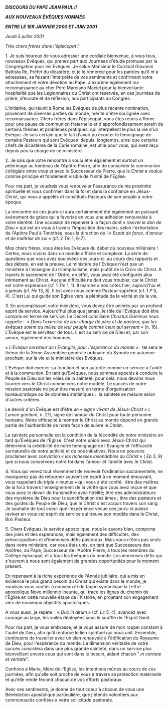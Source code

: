 ***DISCOURS DU PAPE JEAN PAUL II***

***AUX NOUVEAUX ÉVÊQUES NOMMÉS***

***ENTRE LE 1ER JANVIER 2000 ET JUIN 2001***

*Jeudi 5 juillet 2001*

*Très chers frères dans l'épiscopat !*

1. Je suis heureux de vous adresser une cordiale bienvenue, à vous tous, nouveaux Evêques, qui prenez part aux Journées d'étude promues par la Congrégation pour les Evêques. Je salue Monsieur le Cardinal Giovanni Battista Re, Préfet du dicastère, et je le remercie pour les paroles qu'il m'a adressées, se faisant l'interprète de vos sentiments et confirmant votre attachement et votre dévotion au Pape. J'exprime également ma reconnaissance au cher Père Marciano Maciel pour la bienveillante hospitalité que les Légionnaires du Christ ont réservée, en ces journées de prière, d'écoute et de réflexion, aux participants au Congrès.

L'initiative, qui réunit à Rome les Evêques de plus récente nomination, provenant de diverses parties du monde, mérite d'être soulignée avec reconnaissance. Chers frères dans l'épiscopat, vous êtes réunis à Rome pour une pause de communion fraternelle et d'approfondissement serein de certains thèmes et problèmes pratiques, qui interpellent le plus la vie d'un Evêque. Je suis certain que le fait d'avoir pu écouter le témoignage de certains Pasteurs qui sont Evêques  depuis  longtemps, ainsi que certains chefs de dicastères de la Curie romaine, est utile pour vous, qui avez reçu depuis peu la charge de ce ministère.

2. Je sais que votre rencontre a voulu être également et surtout un pèlerinage au tombeau de l'Apôtre Pierre, afin de consolider la communion collégiale entre vous et avec le Successeur de Pierre, que le Christ a voulue comme principe et fondement visible de l'unité de l'Eglise.

Pour ma part, je voudrais vous renouveler l'assurance de ma proximité spirituelle et vous confirmer dans la foi et dans la confiance en Jésus-Christ, qui vous a appelés et constitués Pasteurs de son peuple à notre époque.

La rencontre de ces jours-ci aura certainement été également un puissant événement de grâce qui a favorisé en vous une adhésion renouvelée à votre identité. Une occasion de repenser à la façon dont « *raviver le don de Dieu* » qui est en vous à travers l'imposition des mains, selon l'exhortation de l'Apôtre Paul à Timothée, sous la direction de l'« *Esprit de force, d'amour et de maîtrise de soi* » (cf. 2 *Tm* 1, 6-7).

Mes chers frères, vous êtes les Evêques du début du nouveau millénaire ! Certes, nous vivons dans un monde difficile et complexe. La série de questions que vous avez soulevées ces jours-ci, au cours des rapports et des débats, en est la preuve. Le ministère de l'Evêque n'est pas un ministère à l'enseigne du triomphalisme, mais plutôt de la Croix du Christ. A travers le sacrement de l'Ordre, en effet, vous avez été configurés plus intimement au Christ. Aucune difficulté ne doit vous troubler, car le Christ est notre espérance (cf. 1 *Tm* 1, 1). Il marche à nos côtés hier, aujourd'hui et à jamais (cf. *He* 13, 8). Il est avec nous comme Pasteur suprême (cf. 1 *P* 5, 4). C'est Lui qui guide son Eglise vers la plénitude de la vérité et de la vie.

3. En accomplissant votre ministère, vous devez être animés par un profond esprit de service. Aujourd'hui plus que jamais, le rôle de l'Evêque doit être compris en terme de service. Le Décret conciliaire *Christus Dominus* nous rappelle :  « *Dans l'exercice de leur charge de père et de pasteur, que les évêques soient au milieu de leur peuple comme ceux qui servent* » (n. 16). L'Evêque est le serviteur de tous. Il est au service de Dieu et, par son amour, également des hommes.

« *L'Evêque serviteur de l'Evangile, pour l'espérance du monde* »:  tel sera le thème de la Xème Assemblée générale ordinaire du Synode en automne prochain, sur la vie et le ministère des Evêques.

L'Evêque doit exercer sa fonction et son autorité comme un service à l'unité et à la communion. En tant qu'Evêques, nous sommes appelés à conduire le Peuple de Dieu sur les voies de la sainteté; pour cela, nous devons nous tourner vers le Christ comme vers notre modèle. Le succès de notre mission pastorale ne peut être mesuré en terme d'organisation bureaucratique ou de données statistiques :  la sainteté se mesure selon d'autres critères.

Le devoir d'un Evêque est d'être un « *signe vivant de Jésus-Christ* » ( *Lumen gentium*, n. 21), signe de l'amour du Christ pour toute personne humaine. Notre efficacité à montrer le Christ au monde dépend en grande partie de l'authenticité de notre façon de suivre le Christ.

La sainteté personnelle est la condition de la fécondité de notre ministère en tant qu'Evêques de l'Eglise. C'est notre union avec Jésus-Christ qui détermine la crédibilité de notre témoignage de l'Evangile et l'efficacité surnaturelle de notre activité et de nos initiatives. Nous ne pouvons proclamer avec conviction « *les richesses insondables du Christ* » ( *Ep* 3, 8) que si nous conservons notre foi dans l'amour et l'amitié avec le Christ.

4. Vous qui venez tout récemment de recevoir l'ordination sacramentelle, ne manquerez pas de retourner souvent en esprit à ce moment émouvant, vous rappelant du triple « munus » qui vous a été confié:  être des maîtres de la foi à travers l'enseignement de la vérité que vous avez reçue et que vous avez le devoir de transmettre avec fidélité; être des administrateurs des mystères de Dieu pour la sanctification des âmes ; être des pasteurs et des guides du Peuple de Dieu, que le Christ s'est acquis travers son sang. Je souhaite de tout coeur que l'expérience vécue ces jours-ci puisse raviver en vous cet esprit de service qui trouve son modèle dans le Christ, Bon Pasteur.

5. Chers Evêques, le service apostolique, nous le savons bien, comporte des joies et des espérances, mais également des difficultés, des préoccupations et d'immenses défis pastoraux. Mais vous n'êtes pas seuls dans votre ministère, car vous êtes unis, en tant que Successeurs des Apôtres, au Pape, Successeur de l'Apôtre Pierre, à tous les membres du Collège épiscopal, et à tous les Evêques du monde. Les immenses défis qui s'ouvrent à nous sont également de grandes opportunités pour le moment présent.

En repensant à la riche expérience de l'Année jubilaire, qui a mis en évidence le plus grand besoin du Christ qui existe dans le monde, je voudrais vous confier à nouveau et de façon symbolique la Lettre apostolique Novo millennio ineunte, qui trace les lignes du chemin de l'Eglise en cette nouvelle étape de l'histoire, en projetant son engagement vers de nouveaux objectifs apostoliques.

A vous aussi, je répète :  « *Duc in altum* » (cf. *Lc* 5, 4), avancez avec courage au large, les voiles déployées sous le souffle de l'Esprit Saint.

Pour ma part, je vous embrasse, et je vous assure de mon rappel constant à l'autel de Dieu, afin qu'il renforce le lien spirituel qui nous unit. Ensemble, continuons de travailler avec un élan renouvelé à l'édification du Royaume de Dieu, pour l'espérance du monde. La dimension véritable de votre succès consistera dans une plus grande sainteté, dans un service plus bienveillant envers ceux qui sont dans le besoin, aidant chacun " *in caritate et veritate*".

Confions à Marie, Mère de l'Eglise, les intentions mûries au cours de ces journées, afin qu'elle soit proche de vous à travers sa protection maternelle et qu'elle rende fécond chacun de vos efforts pastoraux.

Avec ces sentiments, je donne de tout coeur à chacun de vous une Bénédiction apostolique particulière, que j'étends volontiers aux communautés confiées à votre sollicitude pastorale.